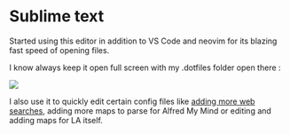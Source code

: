 # Sublime text

Started using this editor in addition to VS Code and neovim for its blazing fast speed of opening files.

I know always keep it open full screen with my .dotfiles folder open there : 

![][image-1]

I also use it to quickly edit certain config files like [adding more web searches][1], adding more maps to parse for Alfred My Mind or editing and adding maps for LA itself.

[1]:	https://github.com/nikitavoloboev/alfred-web-searches

[image-1]:	https://i.imgur.com/fyGWhVc.png